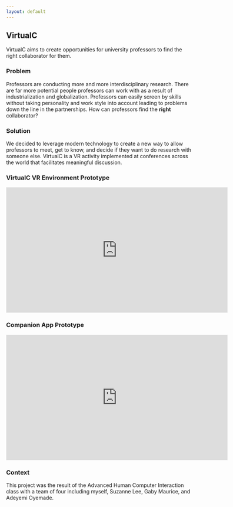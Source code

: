 ```yaml
---
layout: default
---
```


## VirtualC

VirtualC aims to create opportunities for university professors to find the right collaborator for them.

### Problem
Professors are conducting more and more interdisciplinary research. There are far more potential people professors can work with as a result of industrialization and globalization. Professors can easily screen by skills without taking personality and work style into account leading to problems down the line in the partnerships. How can professors find the **right** collaborator?


### Solution
We decided to leverage modern technology to create a new way to allow professors to meet, get to know, and decide if they want to do research with someone else. VirtualC is a VR activity implemented at conferences across the world that facilitates meaningful discussion.

### VirtualC VR Environment Prototype

<iframe style="border: 1px solid rgba(0, 0, 0, 0.1);" width="600" height="338" src="https://www.figma.com/embed?embed_host=share&url=https%3A%2F%2Fwww.figma.com%2Fproto%2FOHrqOPq9EYqCpu7hU3VmeU%2FVirtualC%3Fnode-id%3D1%253A3%26scaling%3Dscale-down&chrome=DOCUMENTATION" allowfullscreen></iframe>

### Companion App Prototype

<iframe style="border: 1px solid rgba(0, 0, 0, 0.1);" width="600" height="338" src="https://www.figma.com/embed?embed_host=share&url=https%3A%2F%2Fwww.figma.com%2Fproto%2FCAe3E8GvkzFolicrR9fMd6%2F4400-Affinity-Diagram%3Fnode-id%3D825%253A13409%26scaling%3Dscale-down&chrome=DOCUMENTATION" allowfullscreen></iframe>

### Context

This project was the result of the Advanced Human Computer Interaction class with a team of four including myself, Suzanne Lee, Gaby Maurice, and Adeyemi Oyemade.
